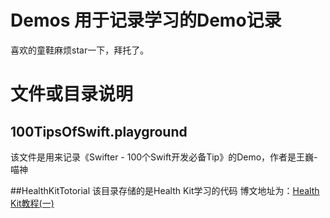 # Demos 用于记录学习的Demo记录

喜欢的童鞋麻烦star一下，拜托了。

# 文件或目录说明

## 100TipsOfSwift.playground
该文件是用来记录《Swifter - 100个Swift开发必备Tip》的Demo，作者是王巍-喵神

##HealthKitTotorial
该目录存储的是Health Kit学习的代码
博文地址为：[Health Kit教程(一)](http://www.pluto-y.com/health-kit-totorial-1/)
